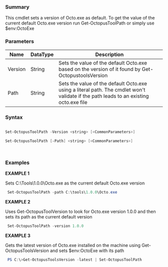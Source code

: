﻿
### Summary

This cmdlet sets a version of Octo.exe as default. To get the value of the current default Octo.exe version run Get-OctopusToolPath or simply use $env:OctoExe
### Parameters
| Name | DataType          | Description |
| ------------- | ----------- | ----------- |
| Version | String |  Sets the value of the default Octo.exe based on the version of it found by Get-OctopustoolsVersion     |
| Path | String |  Sets the value of the default Octo.exe using a literal path. The cmdlet won't validate if the path  leads to an existing octo.exe file     |

### Syntax
``` powershell

Set-OctopusToolPath -Version <string> [<CommonParameters>]

Set-OctopusToolPath [-Path] <string> [<CommonParameters>]




``` 

### Examples 

**EXAMPLE 1**

Sets C:\Tools\1.0.0\Octo.exe as the current default Octo.exe version

``` powershell 
 Set-OctopusToolPath -path C:\tools\1.0.0\Octo.exe
``` 

**EXAMPLE 2**

Uses Get-OctopusToolVersion to look for Octo.exe version 1.0.0 and then sets its path as the current default version

``` powershell 
 Set-OctopusToolPath -version 1.0.0
``` 

**EXAMPLE 3**

Gets the latest version of Octo.exe installed on the machine using Get-OctopusToolsVersion and sets $env:OctoExe with its path

``` powershell 
 PS C:\>Get-OctopusToolsVersion -latest | Set-OctopusToolPath
``` 

